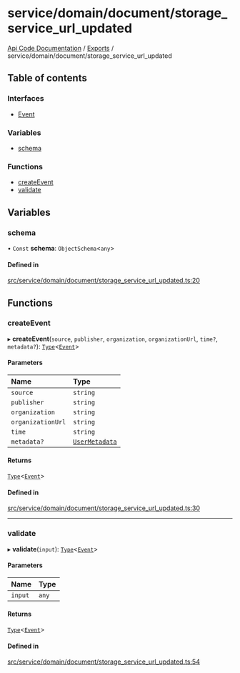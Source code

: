 # service/domain/document/storage\_service\_url\_updated
 
[Api Code Documentation](../README.md) / [Exports](../modules.md) / service/domain/document/storage\_service\_url\_updated

## Table of contents

### Interfaces

- [Event](../interfaces/service_domain_document_storage_service_url_updated.Event.md)

### Variables

- [schema](service_domain_document_storage_service_url_updated.md#schema)

### Functions

- [createEvent](service_domain_document_storage_service_url_updated.md#createevent)
- [validate](service_domain_document_storage_service_url_updated.md#validate)

## Variables

### schema

• `Const` **schema**: `ObjectSchema`\<`any`\>

#### Defined in

[src/service/domain/document/storage_service_url_updated.ts:20](https://github.com/openkfw/TruBudget/blob/40b449a/api/src/service/domain/document/storage_service_url_updated.ts#L20)

## Functions

### createEvent

▸ **createEvent**(`source`, `publisher`, `organization`, `organizationUrl`, `time?`, `metadata?`): [`Type`](result.md#type)\<[`Event`](../interfaces/service_domain_document_storage_service_url_updated.Event.md)\>

#### Parameters

| Name | Type |
| :------ | :------ |
| `source` | `string` |
| `publisher` | `string` |
| `organization` | `string` |
| `organizationUrl` | `string` |
| `time` | `string` |
| `metadata?` | [`UserMetadata`](service_domain_metadata.md#usermetadata) |

#### Returns

[`Type`](result.md#type)\<[`Event`](../interfaces/service_domain_document_storage_service_url_updated.Event.md)\>

#### Defined in

[src/service/domain/document/storage_service_url_updated.ts:30](https://github.com/openkfw/TruBudget/blob/40b449a/api/src/service/domain/document/storage_service_url_updated.ts#L30)

___

### validate

▸ **validate**(`input`): [`Type`](result.md#type)\<[`Event`](../interfaces/service_domain_document_storage_service_url_updated.Event.md)\>

#### Parameters

| Name | Type |
| :------ | :------ |
| `input` | `any` |

#### Returns

[`Type`](result.md#type)\<[`Event`](../interfaces/service_domain_document_storage_service_url_updated.Event.md)\>

#### Defined in

[src/service/domain/document/storage_service_url_updated.ts:54](https://github.com/openkfw/TruBudget/blob/40b449a/api/src/service/domain/document/storage_service_url_updated.ts#L54)
